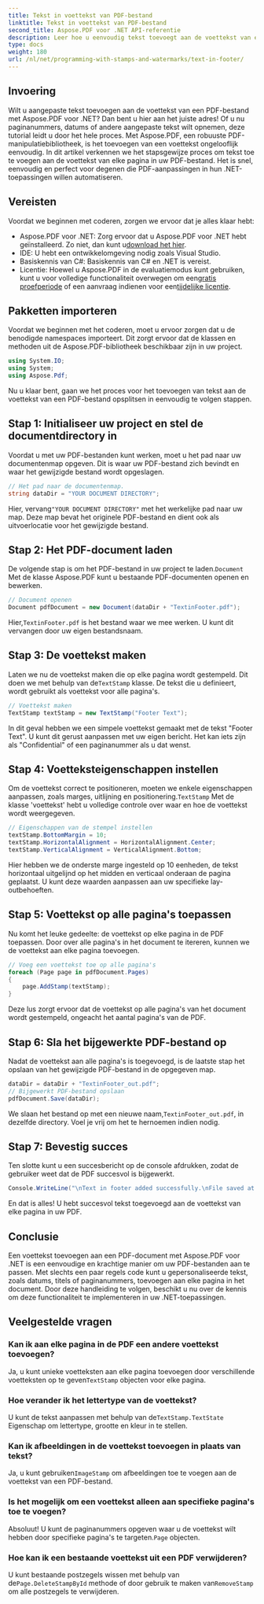 ```yaml
---
title: Tekst in voettekst van PDF-bestand
linktitle: Tekst in voettekst van PDF-bestand
second_title: Aspose.PDF voor .NET API-referentie
description: Leer hoe u eenvoudig tekst toevoegt aan de voettekst van een PDF-bestand met Aspose.PDF voor .NET. Inclusief stapsgewijze handleiding voor naadloze integratie.
type: docs
weight: 180
url: /nl/net/programming-with-stamps-and-watermarks/text-in-footer/
---
```

## Invoering

Wilt u aangepaste tekst toevoegen aan de voettekst van een PDF-bestand met Aspose.PDF voor .NET? Dan bent u hier aan het juiste adres! Of u nu paginanummers, datums of andere aangepaste tekst wilt opnemen, deze tutorial leidt u door het hele proces. Met Aspose.PDF, een robuuste PDF-manipulatiebibliotheek, is het toevoegen van een voettekst ongelooflijk eenvoudig. In dit artikel verkennen we het stapsgewijze proces om tekst toe te voegen aan de voettekst van elke pagina in uw PDF-bestand. Het is snel, eenvoudig en perfect voor degenen die PDF-aanpassingen in hun .NET-toepassingen willen automatiseren.


## Vereisten

Voordat we beginnen met coderen, zorgen we ervoor dat je alles klaar hebt:

-  Aspose.PDF voor .NET: Zorg ervoor dat u Aspose.PDF voor .NET hebt geïnstalleerd. Zo niet, dan kunt u[download het hier](https://releases.aspose.com/pdf/net/).
- IDE: U hebt een ontwikkelomgeving nodig zoals Visual Studio.
- Basiskennis van C#: Basiskennis van C# en .NET is vereist.
-  Licentie: Hoewel u Aspose.PDF in de evaluatiemodus kunt gebruiken, kunt u voor volledige functionaliteit overwegen om een[gratis proefperiode](https://releases.aspose.com/) of een aanvraag indienen voor een[tijdelijke licentie](https://purchase.aspose.com/temporary-license/).

## Pakketten importeren

Voordat we beginnen met het coderen, moet u ervoor zorgen dat u de benodigde namespaces importeert. Dit zorgt ervoor dat de klassen en methoden uit de Aspose.PDF-bibliotheek beschikbaar zijn in uw project.

```csharp
using System.IO;
using System;
using Aspose.Pdf;
```

Nu u klaar bent, gaan we het proces voor het toevoegen van tekst aan de voettekst van een PDF-bestand opsplitsen in eenvoudig te volgen stappen.

## Stap 1: Initialiseer uw project en stel de documentdirectory in

Voordat u met uw PDF-bestanden kunt werken, moet u het pad naar uw documentenmap opgeven. Dit is waar uw PDF-bestand zich bevindt en waar het gewijzigde bestand wordt opgeslagen.

```csharp
// Het pad naar de documentenmap.
string dataDir = "YOUR DOCUMENT DIRECTORY";
```

 Hier, vervang`"YOUR DOCUMENT DIRECTORY"` met het werkelijke pad naar uw map. Deze map bevat het originele PDF-bestand en dient ook als uitvoerlocatie voor het gewijzigde bestand.

## Stap 2: Het PDF-document laden

 De volgende stap is om het PDF-bestand in uw project te laden.`Document` Met de klasse Aspose.PDF kunt u bestaande PDF-documenten openen en bewerken.

```csharp
// Document openen
Document pdfDocument = new Document(dataDir + "TextinFooter.pdf");
```

 Hier,`TextinFooter.pdf` is het bestand waar we mee werken. U kunt dit vervangen door uw eigen bestandsnaam.

## Stap 3: De voettekst maken

Laten we nu de voettekst maken die op elke pagina wordt gestempeld. Dit doen we met behulp van de`TextStamp` klasse. De tekst die u definieert, wordt gebruikt als voettekst voor alle pagina's.

```csharp
// Voettekst maken
TextStamp textStamp = new TextStamp("Footer Text");
```

In dit geval hebben we een simpele voettekst gemaakt met de tekst "Footer Text". U kunt dit gerust aanpassen met uw eigen bericht. Het kan iets zijn als "Confidential" of een paginanummer als u dat wenst.

## Stap 4: Voetteksteigenschappen instellen

 Om de voettekst correct te positioneren, moeten we enkele eigenschappen aanpassen, zoals marges, uitlijning en positionering.`TextStamp` Met de klasse 'voettekst' hebt u volledige controle over waar en hoe de voettekst wordt weergegeven.

```csharp
// Eigenschappen van de stempel instellen
textStamp.BottomMargin = 10;
textStamp.HorizontalAlignment = HorizontalAlignment.Center;
textStamp.VerticalAlignment = VerticalAlignment.Bottom;
```

Hier hebben we de onderste marge ingesteld op 10 eenheden, de tekst horizontaal uitgelijnd op het midden en verticaal onderaan de pagina geplaatst. U kunt deze waarden aanpassen aan uw specifieke lay-outbehoeften.

## Stap 5: Voettekst op alle pagina's toepassen

Nu komt het leuke gedeelte: de voettekst op elke pagina in de PDF toepassen. Door over alle pagina's in het document te itereren, kunnen we de voettekst aan elke pagina toevoegen.

```csharp
// Voeg een voettekst toe op alle pagina's
foreach (Page page in pdfDocument.Pages)
{
    page.AddStamp(textStamp);
}
```

Deze lus zorgt ervoor dat de voettekst op alle pagina's van het document wordt gestempeld, ongeacht het aantal pagina's van de PDF.

## Stap 6: Sla het bijgewerkte PDF-bestand op

Nadat de voettekst aan alle pagina's is toegevoegd, is de laatste stap het opslaan van het gewijzigde PDF-bestand in de opgegeven map.

```csharp
dataDir = dataDir + "TextinFooter_out.pdf";
// Bijgewerkt PDF-bestand opslaan
pdfDocument.Save(dataDir);
```

 We slaan het bestand op met een nieuwe naam,`TextinFooter_out.pdf`, in dezelfde directory. Voel je vrij om het te hernoemen indien nodig.

## Stap 7: Bevestig succes

Ten slotte kunt u een succesbericht op de console afdrukken, zodat de gebruiker weet dat de PDF succesvol is bijgewerkt.

```csharp
Console.WriteLine("\nText in footer added successfully.\nFile saved at " + dataDir);
```

En dat is alles! U hebt succesvol tekst toegevoegd aan de voettekst van elke pagina in uw PDF.

## Conclusie

Een voettekst toevoegen aan een PDF-document met Aspose.PDF voor .NET is een eenvoudige en krachtige manier om uw PDF-bestanden aan te passen. Met slechts een paar regels code kunt u gepersonaliseerde tekst, zoals datums, titels of paginanummers, toevoegen aan elke pagina in het document. Door deze handleiding te volgen, beschikt u nu over de kennis om deze functionaliteit te implementeren in uw .NET-toepassingen.

## Veelgestelde vragen

### Kan ik aan elke pagina in de PDF een andere voettekst toevoegen?  
 Ja, u kunt unieke voetteksten aan elke pagina toevoegen door verschillende voetteksten op te geven`TextStamp` objecten voor elke pagina.

### Hoe verander ik het lettertype van de voettekst?  
 U kunt de tekst aanpassen met behulp van de`TextStamp.TextState` Eigenschap om lettertype, grootte en kleur in te stellen.

### Kan ik afbeeldingen in de voettekst toevoegen in plaats van tekst?  
 Ja, u kunt gebruiken`ImageStamp` om afbeeldingen toe te voegen aan de voettekst van een PDF-bestand.

### Is het mogelijk om een voettekst alleen aan specifieke pagina's toe te voegen?  
 Absoluut! U kunt de paginanummers opgeven waar u de voettekst wilt hebben door specifieke pagina's te targeten.`Page` objecten.

### Hoe kan ik een bestaande voettekst uit een PDF verwijderen?  
 U kunt bestaande postzegels wissen met behulp van de`Page.DeleteStampById` methode of door gebruik te maken van`RemoveStamp` om alle postzegels te verwijderen.